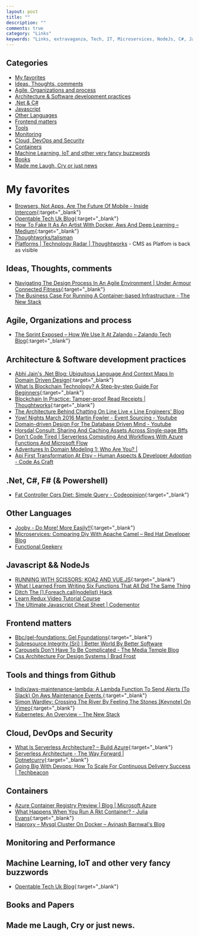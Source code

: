```yaml
---
layout: post
title: ""
description: ""
comments: true
category: "Links"
keywords: "Links, extravaganza, Tech, IT, Microservices, NodeJs, C#, Javascript, Solution architecture"
---
```


## Categories ##
* [My favorites](#favorites)
* [Ideas, Thoughts, comments](#ideas)
* [Agile, Organizations and process](#agile)
* [Architecture & Software development practices](#development)
* [.Net & C#](#net)
* [Javascript](#javascript)
* [Other Languages](#polygloting)
* [Frontend matters](#web)
* [Tools](#tools)
* [Monitoring](#monitoring)
* [Cloud, DevOps and Security](#devops)
* [Containers](#containers)
* [Machine Learning, IoT and other very fancy buzzwords](#iot)
* [Books](#books)
* [Made me Laugh, Cry or just news](#news)

# My favorites<a name="favorites"></a> #
* [Browsers, Not Apps, Are The Future Of Mobile - Inside Intercom](https://blog.intercom.com/browsers-not-apps-are-the-future-of-mobile/){:target="_blank"}
* [Opentable Tech Uk Blog](http://tech.opentable.co.uk//blog/2016/04/27/opencomponents-microservices-in-the-front-end-world/){:target="_blank"} 
* [How To Fake It As An Artist With Docker, Aws And Deep Learning – Medium](https://medium.com/@lherrera/how-to-fake-it-as-an-artist-with-docker-aws-and-deep-learning-6d42f4acd890#.cel2ou4ko){:target="_blank"}
* [Thoughtworks/talisman](https://github.com/thoughtworks/talisman)
* [Platforms | Technology Radar | Thoughtworks](https://www.thoughtworks.com/radar/) - CMS as Platfom is back as visible

## Ideas, Thoughts, comments <a name="ideas"></a> ##
* [Navigating The Design Process In An Agile Environment | Under Armour Connected Fitness](http://uacfengblog.wpengine.com/navigating-the-design-process-in-an-agile-environment/){:target="_blank"}
* [The Business Case For Running A Container-based Infrastructure - The New Stack](http://thenewstack.io/containers-enable-companies-just-less/)

## Agile, Organizations and process<a name="agile"></a> ##
* [The Sprint Exposed – How We Use It At Zalando – Zalando Tech Blog](https://tech.zalando.com/blog/the-sprint-exposed--how-we-use-it-at-zalando/){:target="_blank"}

## Architecture & Software development practices <a name="development"></a> ##
* [Abhi Jain's .Net Blog: Ubiquitous Language And Context Maps In Domain Driven Design](http://www.abhijainsblog.com/2016/11/ubiquitous-language-and-context-maps-in-ddd.html){:target="_blank"}
* [What Is Blockchain Technology? A Step-by-step Guide For Beginners](http://blockgeeks.com/guides/what-is-blockchain-technology-a-step-by-step-guide-than-anyone-can-understand/){:target="_blank"}
* [Blockchain In Practice: Tamper-proof Read Receipts | Thoughtworks](https://www.thoughtworks.com/insights/blog/blockchain-practice-tamper-proof-read-receipts){:target="_blank"}
* [The Architecture Behind Chatting On Line Live « Line Engineers' Blog](http://developers.linecorp.com/blog/?p=4015)
* [Yow! Nights March 2016 Martin Fowler - Event Sourcing - Youtube](https://www.youtube.com/watch?v=aweV9FLTZkU&feature=youtu.be&__s=amwwwz5judsp1dsfgko7)
* [Domain-driven Design For The Database Driven Mind - Youtube](https://www.youtube.com/watch?v=CjNBnkMHjh4&feature=youtu.be&__s=amwwwz5judsp1dsfgko7)
* [Horsdal Consult: Sharing And Caching Assets Across Single-page Bffs](http://www.horsdal-consult.dk/2016/11/sharing-and-caching-assets-across.html)
* [Don't Code Tired | Serverless Computing And Workflows With Azure Functions And Microsoft Flow](http://dontcodetired.com/blog/post/Serverless-Computing-and-Workflows-with-Azure-Functions-and-Microsoft-Flow)
* [Adventures In Domain Modeling 1: Who Are You? |](http://blog.incipire.com/aim-part-1/)
* [Api First Transformation At Etsy – Human Aspects & Developer Adoption - Code As Craft](https://codeascraft.com/2016/11/08/api-first-transformation-human-aspects-developer-adoption/)

## **.Net, C#, F# (& Powershell)**  <a name="net"></a> ##
* [Fat Controller Cqrs Diet: Simple Query - Codeopinion](http://codeopinion.com/fat-controller-cqrs-diet-simple-query/){:target="_blank"}

## Other Languages  <a name="polygloting"></a> ##
* [Jooby - Do More! More Easily!!](http://jooby.org/){:target="_blank"}
* [Microservices: Comparing Diy With Apache Camel – Red Hat Developer Blog](http://developers.redhat.com/blog/2016/11/07/microservices-comparing-diy-with-apache-camel/)
* [Functional Geekery](https://www.functionalgeekery.com/)

## Javascript && NodeJs <a name="javascript"></a><a name="nodejs"></a> ##
* [RUNNING WITH SCISSORS: KOA2 AND VUE.JS](http://tech.gilt.com/node/2016/11/04/running-with-koa-vuejs){:target="_blank"}
* [What I Learned From Writing Six Functions That All Did The Same Thing](https://medium.freecodecamp.com/what-i-learned-from-writing-six-functions-that-all-did-the-same-thing-b38fd48f0d55#.m0crqlhbf)
* [Ditch The [].Foreach.call(nodelist) Hack](https://toddmotto.com/ditch-the-array-foreach-call-nodelist-hack/)
* [Learn Redux Video Tutorial Course](https://learnredux.com/)
* [The Ultimate Javascript Cheat Sheet | Codementor](https://www.codementor.io/javascript/tutorial/javascript-cheatsheet)

## Frontend matters <a name="web"></a> ##
* [Bbc/gel-foundations: Gel Foundations](https://github.com/bbc/gel-foundations){:target="_blank"}
* [Subresource Integrity (Sri) | Better World By Better Software](https://glebbahmutov.com/blog/subresource-integrity/)
* [Carousels Don't Have To Be Complicated - The Media Temple Blog](http://mediatemple.net/blog/tips/carousels-dont-have-to-be-complicated/)
* [Css Architecture For Design Systems | Brad Frost](http://bradfrost.com/blog/post/css-architecture-for-design-systems/)

## Tools and things from Github <a name="tools"></a> ##
* [Indix/aws-maintenance-lambda: A Lambda Function To Send Alerts (To Slack) On Aws Maintenance Events.](https://github.com/indix/aws-maintenance-lambda){:target="_blank"}
* [Simon Wardley: Crossing The River By Feeling The Stones [Keynote] On Vimeo](https://vimeo.com/189984496){:target="_blank"}
* [Kubernetes: An Overview - The New Stack](http://thenewstack.io/kubernetes-an-overview/)

## Cloud, DevOps and Security<a name="devops"></a> ##
* [What Is Serverless Architecture? – Build Azure](https://buildazure.com/2016/11/03/what-is-serverless-architecture/){:target="_blank"}
* [Serverless Architecture - The Way Forward | Dotnetcurry](http://www.dotnetcurry.com/windows-azure/1316/serverless-architecture){:target="_blank"}
* [Going Big With Devops: How To Scale For Continuous Delivery Success | Techbeacon](http://techbeacon.com/going-big-devops-how-scale-continuous-delivery-success)

## Containers <a name="containers"></a> ##
* [Azure Container Registry Preview | Blog | Microsoft Azure](https://azure.microsoft.com/en-us/blog/azure-container-registry-preview/)
* [What Happens When You Run A Rkt Container? - Julia Evans](https://jvns.ca/blog/2016/11/03/what-happens-when-you-run-a-rkt-container/){:target="_blank"}
* [Haproxy – Mysql Cluster On Docker – Avinash Barnwal's Blog](https://vnextcoder.wordpress.com/2016/09/22/haproxy-mysql-cluster-on-docker/)

## Monitoring and Performance <a name="monitoring"></a> ##

## Machine Learning, IoT and other very fancy buzzwords <a name="iot"></a> ##
* [Opentable Tech Uk Blog](http://tech.opentable.co.uk//blog/2016/04/27/opencomponents-microservices-in-the-front-end-world/){:target="_blank"}

## Books and Papers<a name="books"></a> ##

## Made me Laugh, Cry or just news. <a name="news"></a> ##

